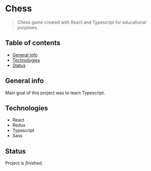 # Chess
> Chess game created with React and Typescript for educational purposes.

## Table of contents
* [General info](#general-info)
* [Technologies](#technologies)
* [Status](#status)

## General info
Main goal of this project was to learn Typescript.

## Technologies
* React
* Redux
* Typescript
* Sass

## Status
Project is _finished_.
